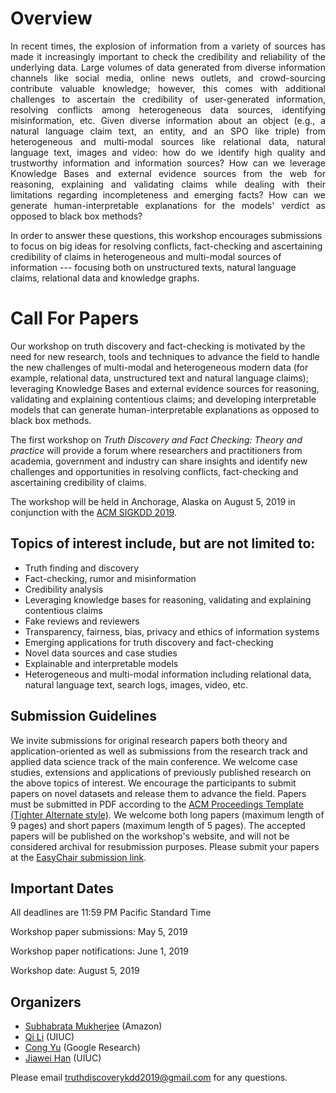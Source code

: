 # Overview
<p align="justify">
In recent times, the explosion of information from a variety of sources has made it increasingly important to check the credibility and reliability of the underlying data. Large volumes of data generated from diverse information channels like social media, online news outlets, and crowd-sourcing contribute valuable knowledge; however, this comes with additional challenges to ascertain the credibility of user-generated information, resolving conflicts among heterogeneous data sources, identifying misinformation, etc. Given diverse information about an object (e.g., a natural language claim text, an entity, and an SPO like triple) from heterogeneous and multi-modal sources like relational data, natural language text, images and video: how do we identify high quality and trustworthy information and information sources? How can we leverage Knowledge Bases and external evidence sources from the web for reasoning, explaining and validating claims while dealing with their limitations regarding incompleteness and emerging facts? How can we generate human-interpretable explanations for the models' verdict as opposed to black box methods?

In order to answer these questions, this workshop encourages submissions to focus on big ideas for resolving conflicts, fact-checking and ascertaining credibility of claims in heterogeneous and multi-modal sources of information --- focusing both on unstructured texts, natural language claims, relational data and knowledge graphs.
</p>

# Call For Papers
		
Our workshop on truth discovery and fact-checking is motivated by the need for new research, tools and techniques to advance the field to handle the new challenges of multi-modal and heterogeneous modern data (for example, relational data, unstructured text and natural language claims); leveraging Knowledge Bases and external evidence sources for reasoning, validating and explaining contentious claims; and developing interpretable models that can generate human-interpretable explanations as opposed to black box methods.
	
The first workshop on _Truth Discovery and Fact Checking: Theory and practice_ will provide a forum where researchers and practitioners from academia, government and industry can share insights and identify new challenges and opportunities in resolving conflicts, fact-checking and ascertaining credibility of claims.

The workshop will be held in Anchorage, Alaska on August 5, 2019 in conjunction with the [ACM SIGKDD 2019](https://www.kdd.org/kdd2019/).


## Topics of interest include, but are not limited to:
	
- Truth finding and discovery 
- Fact-checking, rumor and misinformation
- Credibility analysis
- Leveraging knowledge bases for reasoning, validating and explaining contentious claims
- Fake reviews and reviewers
- Transparency, fairness, bias, privacy and ethics of information systems
- Emerging applications for truth discovery and fact-checking
- Novel data sources and case studies
- Explainable and interpretable models
- Heterogeneous and multi-modal information including relational data, natural language text, search logs, images, video, etc. 
	
## Submission Guidelines

We invite submissions for original research papers both theory and application-oriented as well as submissions from the research track and applied data science track of the main conference. We welcome case studies, extensions and applications of previously published research on the above topics of interest. We encourage the participants to submit papers on novel datasets and release them to advance the field. Papers must be submitted in PDF according to the [ACM Proceedings Template (Tighter Alternate style)](https://www.acm.org/publications/proceedings-template-16dec2016). We welcome both long papers (maximum length of 9 pages) and short papers (maximum length of 5 pages). The accepted papers will be published on the workshop's website, and will not be considered archival for resubmission purposes. Please submit your papers at the [EasyChair submission link](https://easychair.org/conferences/?conf=truefact2019).

## Important Dates
All deadlines are 11:59 PM Pacific Standard Time

Workshop paper submissions: May 5, 2019

Workshop paper notifications: June 1, 2019

Workshop date: August 5, 2019	

## Organizers

- [Subhabrata Mukherjee](https://people.mpi-inf.mpg.de/~smukherjee) (Amazon)
- [Qi Li](https://publish.illinois.edu/qili5/) (UIUC)
- [Cong Yu](https://sites.google.com/site/congyu/home) (Google Research)
- [Jiawei Han](https://hanj.cs.illinois.edu) (UIUC)

Please email truthdiscoverykdd2019@gmail.com for any questions.

